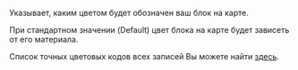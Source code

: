 Указывает, каким цветом будет обозначен ваш блок на карте.

При стандартном значении (Default) цвет блока на карте будет зависеть от его материала.

Список точных цветовых кодов всех записей Вы можете найти [здесь](https://mcreator.net/wiki/list-block-map-colors).